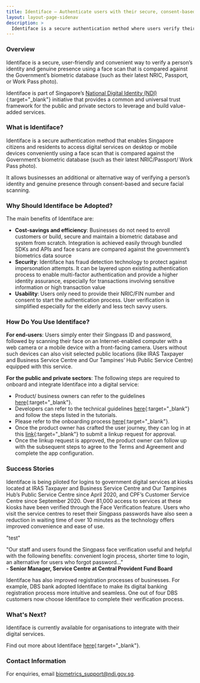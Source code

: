 ```yaml
---
title: Identiface – Authenticate users with their secure, consent-based biometrics ID
layout: layout-page-sidenav
description: >
  Identiface is a secure authentication method where users verify their identities through facial scanning. 
---
```


### Overview

Identiface is a secure, user-friendly and convenient way to verify a person’s identity and genuine presence using a face scan that is compared against the Government’s biometric database (such as their latest NRIC, Passport, or Work Pass photo).  

Identiface is part of Singapore’s [National Digital Identity (NDI)](https://www.developer.tech.gov.sg/technologies/digital-identity/national-digital-identity.html){:target="_blank"} initiative that provides a common and universal trust framework for the public and private sectors to leverage and build value-added services.

### What is Identiface?

Identiface is a secure authentication method that enables Singapore citizens and residents to access digital services on desktop or mobile devices conveniently using a face scan that is compared against the Government’s biometric database (such as their latest NRIC/Passport/ Work Pass photo). 

It allows businesses an additional or alternative way of verifying a person’s identity and genuine presence through consent-based and secure facial scanning. 

### Why Should Identiface be Adopted?

The main benefits of Identiface are:
-	**Cost-savings and efficiency**: Businesses do not need to enroll customers or build, secure and maintain a biometric database and system from scratch. Integration is achieved easily through bundled SDKs and APIs and face scans are compared against the government’s biometrics data source
-	**Security**: Identiface has fraud detection technology to protect against impersonation attempts. It can be layered upon existing authentication process to enable multi-factor authentication and provide a higher identity assurance, especially for transactions involving sensitive information or high transaction value
-	**Usability**: Users only need to provide their NRIC/FIN number and consent to start the authentication process. User verification is simplified especially for the elderly and less tech savvy users.

### How Do You Use Identiface?

**For end-users**: Users simply enter their Singpass ID and password, followed by scanning their face on an Internet-enabled computer with a web camera or a mobile device with a front-facing camera. Users without such devices can also visit selected public locations (like IRAS Taxpayer and Business Service Centre and Our Tampines’ Hub Public Service Centre) equipped with this service. 

**For the public and private sectors**: The following steps are required to onboard and integrate Identiface into a digital service:
-	Product/ business owners can refer to the guidelines [here](https://api.singpass.gov.sg/library/identiface/business/implementation-key-principles){:target="_blank"}.
-	Developers can refer to the technical guidelines [here](https://api.singpass.gov.sg/library/identiface/developers/overview){:target="_blank"} and follow the steps listed in the tutorials.
-	Please refer to the onboarding process [here](https://api.singpass.gov.sg/library/identiface/business/user-onboarding){:target="_blank"}.
-	Once the product owner has crafted the user journey, they can log in at this [link](https://api.singpass.gov.sg/){:target="_blank"} to submit a linkup request for approval.
-	Once the linkup request is approved, the product owner can follow up with the subsequent steps to agree to the Terms and Agreement and complete the app configuration.

### Success Stories

Identiface is being piloted for logins to government digital services at kiosks located at IRAS Taxpayer and Business Service Centre and Our Tampines Hub’s Public Service Centre since April 2020, and CPF’s Customer Service Centre since September 2020. Over 81,000 access to services at these kiosks have been verified through the Face Verification feature. Users who visit the service centres to reset their Singpass passwords have also seen a reduction in waiting time of over 10 minutes as the technology offers improved convenience and ease of use.

"test"

"Our staff and users found the Singpass face verification useful and helpful with the following benefits: convenient login process, shorter time to login, an alternative for users who forgot password..."<br>**- Senior Manager, Service Centre at Central Provident Fund Board**

Identiface has also improved registration processes of businesses. For example, DBS bank adopted Identiface to make its digital banking registration process more intuitive and seamless. One out of four DBS customers now choose Identiface to complete their verification process.

### What's Next?

Identiface is currently available for organisations to integrate with their digital services. 

Find out more about Identiface [here](https://api.singpass.gov.sg/library/identiface/business/introduction){:target="_blank"}.

### Contact Information

For enquiries, email <biometrics_support@ndi.gov.sg>.
